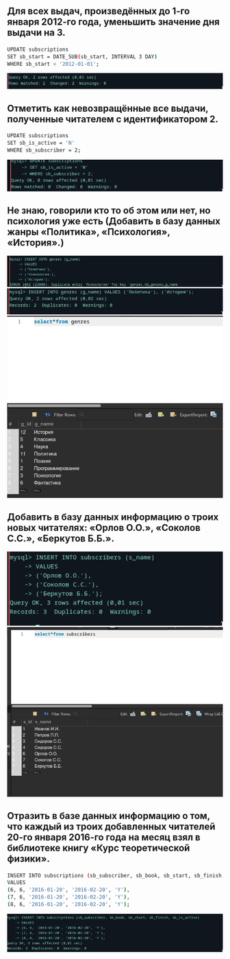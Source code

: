## Для всех выдач, произведённых до 1-го января 2012-го года, уменьшить значение дня выдачи на 3.
```bash
UPDATE subscriptions
SET sb_start = DATE_SUB(sb_start, INTERVAL 3 DAY)
WHERE sb_start < '2012-01-01';
```
![alt text](image-20.png)

## Отметить как невозвращённые все выдачи, полученные читателем с идентификатором 2.
```bash
UPDATE subscriptions
SET sb_is_active = 'N'
WHERE sb_subscriber = 2;
```

![alt text](image-21.png)

## Не знаю, говорили кто то об этом или нет, но психология уже есть (Добавить в базу данных жанры «Политика», «Психология», «История».)
![alt text](image-22.png)
![alt text](image-23.png)
![alt text](image-24.png)

## Добавить в базу данных информацию о троих новых читателях: «Орлов О.О.», «Соколов С.С.», «Беркутов Б.Б.».
![alt text](image-25.png)
![alt text](image-26.png)

## Отразить в базе данных информацию о том, что каждый из троих добавленных читателей 20-го января 2016-го года на месяц взял в библиотеке книгу «Курс теоретической физики».
```bash
INSERT INTO subscriptions (sb_subscriber, sb_book, sb_start, sb_finish, sb_is_active)
VALUES
(6, 6, '2016-01-20', '2016-02-20', 'Y'),
(7, 6, '2016-01-20', '2016-02-20', 'Y'),
(8, 6, '2016-01-20', '2016-02-20', 'Y');
```
![alt text](image-27.png)
